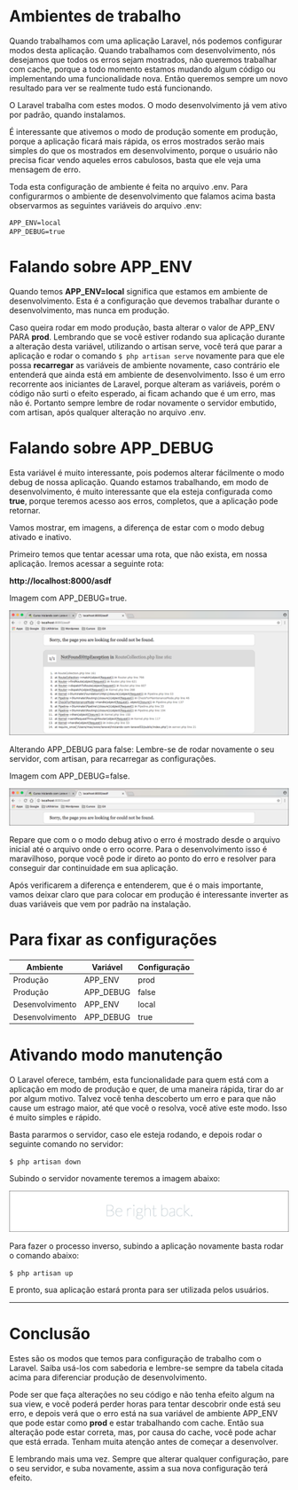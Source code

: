 # Ambientes de trabalho

Quando trabalhamos com uma aplicação Laravel, nós podemos configurar modos desta aplicação. Quando trabalhamos com desenvolvimento, nós desejamos que todos os erros sejam mostrados, não queremos trabalhar com cache, porque a todo momento estamos mudando algum código ou implementando uma funcionalidade nova. Então queremos sempre um novo resultado para ver se realmente tudo está funcionando.

O Laravel trabalha com estes modos. O modo desenvolvimento já vem ativo por padrão, quando instalamos.

É interessante que ativemos o modo de produção somente em produção, porque a aplicação ficará mais rápida, os erros mostrados serão mais simples do que os mostrados em desenvolvimento, porque o usuário não precisa ficar vendo aqueles erros cabulosos, basta que ele veja uma mensagem de erro.

Toda esta configuração de ambiente é feita no arquivo .env. Para configurarmos o ambiente de desenvolvimento que falamos acima basta observarmos as seguintes variáveis do arquivo .env:

```
APP_ENV=local
APP_DEBUG=true
```

# Falando sobre APP_ENV

Quando temos **APP_ENV=local** significa que estamos em ambiente de desenvolvimento. Esta é a configuração que devemos trabalhar durante o desenvolvimento, mas nunca em produção.

Caso queira rodar em modo produção, basta alterar o valor de APP_ENV PARA **prod**. Lembrando que se você estiver rodando sua aplicação durante a alteração desta variável, utilizando o artisan serve, você terá que parar a aplicação e rodar o comando `$ php artisan serve` novamente para que ele possa **recarregar** as variáveis de ambiente novamente, caso contrário ele entenderá que ainda está em ambiente de desenvolvimento. Isso é um erro recorrente aos iniciantes de Laravel, porque alteram as variáveis, porém o código não surti o efeito esperado, ai ficam achando que é um erro, mas não é. Portanto sempre lembre de rodar novamente o servidor embutido, com artisan, após qualquer alteração no arquivo .env.

# Falando sobre APP_DEBUG

Esta variável é muito interessante, pois podemos alterar fácilmente o modo debug de nossa aplicação. Quando estamos trabalhando, em modo de desenvolvimento, é muito interessante que ela esteja configurada como **true**, porque teremos acesso aos erros, completos, que a aplicação pode retornar.

Vamos mostrar, em imagens, a diferença de estar com o modo debug ativado e inativo.

Primeiro temos que tentar acessar uma rota, que não exista, em nossa aplicação. Iremos acessar a seguinte rota:

**http://localhost:8000/asdf**

Imagem com APP_DEBUG=true.

![laravel_debug_true](./images/laravel_debug_true.png "laravel_debug_true")

Alterando APP_DEBUG para false: Lembre-se de rodar novamente o seu servidor, com artisan, para recarregar as configurações.

Imagem com APP_DEBUG=false.

![laravel_debug_false](./images/laravel_debug_false.png "laravel_debug_false")

Repare que com o o modo debug ativo o erro é mostrado desde o arquivo inicial até o arquivo onde o erro ocorre. Para o desenvolvimento isso é maravilhoso, porque você pode ir direto ao ponto do erro e resolver para conseguir dar continuidade em sua aplicação.

Após verificarem a diferença e entenderem, que é o mais importante, vamos deixar claro que para colocar em produção é interessante inverter as duas variáveis que vem por padrão na instalação.

# Para fixar as configurações

Ambiente | Variável | Configuração
------------ | ---------- | -----------------
Produção | APP_ENV | prod
Produção | APP_DEBUG | false
Desenvolvimento | APP_ENV | local
Desenvolvimento | APP_DEBUG | true

# Ativando modo manutenção

O Laravel oferece, também, esta funcionalidade para quem está com a aplicação em modo de produção e quer, de uma maneira rápida, tirar do ar por algum motivo. Talvez você tenha descoberto um erro e para que não cause um estrago maior, até que você o resolva, você ative este modo. Isso é muito simples e rápido.

Basta pararmos o servidor, caso ele esteja rodando, e depois rodar o seguinte comando no servidor:

`$ php artisan down`

Subindo o servidor novamente teremos a imagem abaixo:

![laravel_artisan_down](./images/laravel_artisan_down.png "laravel_artisan_down")

Para fazer o processo inverso, subindo a aplicação novamente basta rodar o comando abaixo:

`$ php artisan up`

E pronto, sua aplicação estará pronta para ser utilizada pelos usuários.

***

# Conclusão

Estes são os modos que temos para configuração de trabalho com o Laravel. Saiba usá-los com sabedoria e lembre-se sempre da tabela citada acima para diferenciar produção de desenvolvimento.

Pode ser que faça alterações no seu código e não tenha efeito algum na sua view, e você poderá perder horas para tentar descobrir onde está seu erro, e depois verá que o erro está na sua variável de ambiente APP_ENV que pode estar como **prod** e estar trabalhando com cache. Então sua alteração pode estar correta, mas, por causa do cache, você pode achar que está errada. Tenham muita atenção antes de começar a desenvolver.

E lembrando mais uma vez. Sempre que alterar qualquer configuração, pare o seu servidor, e suba novamente, assim a sua nova configuração terá efeito.